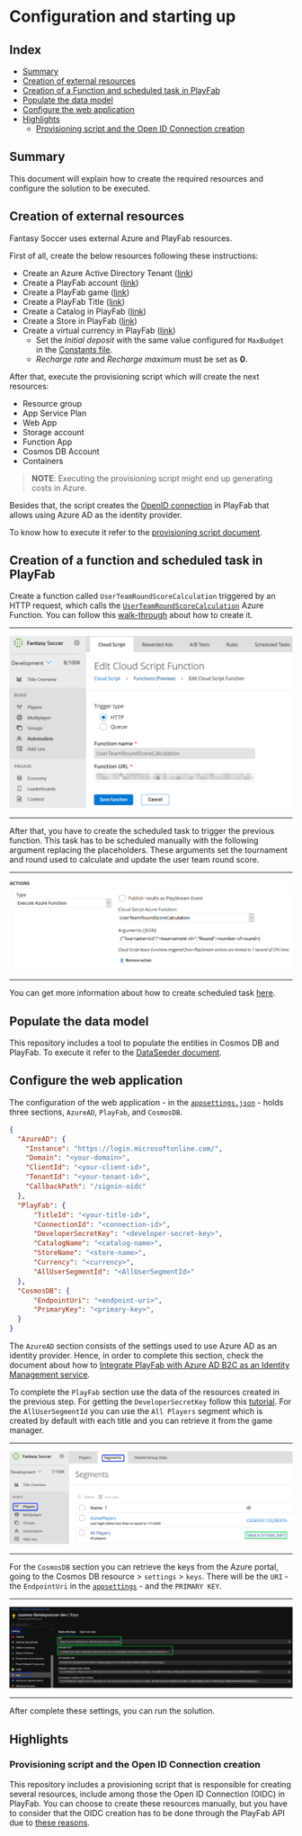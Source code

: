 # Configuration and starting up

## Index

- [Summary](#summary)
- [Creation of external resources](#creation-of-external-resources)
- [Creation of a Function and scheduled task in PlayFab](#creation-of-a-function-and-scheduled-task-in-playfab)
- [Populate the data model](#populate-the-data-model)
- [Configure the web application](#configure-the-web-application)
- [Highlights](#highlights)
  - [Provisioning script and the Open ID Connection creation](#provisioning-script-and-the-open-id-connection-creation)

## Summary

This document will explain how to create the required resources and configure the solution to be executed.

## Creation of external resources

Fantasy Soccer uses external Azure and PlayFab resources.

First of all, create the below resources following these instructions:

- Create an Azure Active Directory Tenant ([link](https://docs.microsoft.com/azure/active-directory/fundamentals/active-directory-access-create-new-tenant))
- Create a PlayFab account ([link](https://docs.microsoft.com/gaming/playfab/gamemanager/quickstart#create-a-playfab-account))
- Create a PlayFab game ([link](https://docs.microsoft.com/gaming/playfab/gamemanager/quickstart#create-your-first-game))
- Create a PlayFab Title ([link](https://docs.microsoft.com/gaming/playfab/gamemanager/quickstart#your-studios-and-titles))
- Create a Catalog in PlayFab ([link](https://docs.microsoft.com/gaming/playfab/features/commerce/items/catalogs))
- Create a Store in PlayFab ([link](https://docs.microsoft.com/gaming/playfab/features/commerce/stores/quickstart#creating-a-store))
- Create a virtual currency in PlayFab ([link](https://docs.microsoft.com/gaming/playfab/features/commerce/economy/currencies))
  - Set the *Initial deposit* with the same value configured for `MaxBudget` in the [Constants file][constants-file].
  - *Recharge rate* and *Recharge maximum* must be set as **0**.

After that, execute the provisioning script which will create the next resources:

- Resource group
- App Service Plan
- Web App
- Storage account
- Function App
- Cosmos DB Account
- Containers

> **NOTE**: Executing the provisioning script might end up generating costs in Azure.

Besides that, the script creates the [OpenID connection][open-id-connection] in PlayFab that allows using Azure AD as the identity provider.

To know how to execute it refer to the [provisioning script document][provisioning-script-document].

## Creation of a function and scheduled task in PlayFab

Create a function called  `UserTeamRoundScoreCalculation` triggered by an HTTP request, which calls the [`UserTeamRoundScoreCalculation`][userteamroundscorecalculation-function] Azure Function. You can follow this [walk-through][how-to-create-a-cloudscript-azure-function] about how to create it.

---

<p align="center">
  <img src="./documentation-assets/playfab-function.png" />
</p>

---

After that, you have to create the scheduled task to trigger the previous function. This task has to be scheduled manually with the following argument replacing the placeholders. These arguments set the tournament and round used to calculate and update the user team round score.

---

<p align="center">
  <img src="./documentation-assets/scheduled-task-01.png" />
</p>

---

You can get more information about how to create scheduled task [here][how-to-create-a-scheduled-task-in-playfab].

## Populate the data model

This repository includes a tool to populate the entities in Cosmos DB and PlayFab. To execute it refer to the [DataSeeder document][data-seeder-document].

## Configure the web application

The configuration of the web application - in the [`appsettings.json`][app-settings] - holds three sections, `AzureAD`, `PlayFab`, and `CosmosDB`.

```json
{
  "AzureAD": {
    "Instance": "https://login.microsoftonline.com/",
    "Domain": "<your-domain>",
    "ClientId": "<your-client-id>",
    "TenantId": "<your-tenant-id>",
    "CallbackPath": "/signin-oidc"
  },
  "PlayFab": {
      "TitleId": "<your-title-id>",
      "ConnectionId": "<connection-id>",
      "DeveloperSecretKey": "<developer-secret-key>",
      "CatalogName": "<catalog-name>",
      "StoreName": "<store-name>",
      "Currency": "<currency>",
      "AllUserSegmentId": "<AllUserSegmentId>"
  },
  "CosmosDB": {
      "EndpointUri": "<endpoint-uri>",
      "PrimaryKey": "<primary-key>",
  }
}

```

The `AzureAD` section consists of the settings used to use Azure AD as an identity provider. Hence, in order to complete this section, check the document about how to [Integrate PlayFab with Azure AD B2C as an Identity Management service][integrate-playfab-with-azure-ad].

To complete the `PlayFab` section use the data of the resources created in the previous step. For getting the `DeveloperSecretKey` follow this [tutorial][secret-key-management]. For the `AllUserSegmentId` you can use the `All Players` segment which is created by default with each title and you can retrieve it from the game manager.

---

<p align="center">
  <img src="./documentation-assets/segment.png" />
</p>

---

For the `CosmosDB` section you can retrieve the keys from the Azure portal, going to the Cosmos DB resource > `settings` > `keys`. There will be the `URI` - the `EndpointUri` in the [`appsettings`][app-settings] - and the `PRIMARY KEY`.

---

<p align="center">
  <img src="./documentation-assets/cosmos-db-keys.png" />
</p>

---

After complete these settings, you can run the solution.

## Highlights

### Provisioning script and the Open ID Connection creation

This repository includes a provisioning script that is responsible for creating several resources, include among those the Open ID Connection (OIDC) in PlayFab. You can choose to create these resources manually, but you have to consider that the OIDC creation has to be done through the PlayFab API due to [these reasons][playfab-login-with-b2c-oidc-creation].

<!-- PlayFab references -->
[open-id-connection]: https://docs.microsoft.com/rest/api/playfab/admin/authentication/createopenidconnection?view=playfab-rest
[provisioning-script-document]: ./tools/provisioning-script/readme.md
[secret-key-management]: https://docs.microsoft.com/gaming/playfab/gamemanager/secret-key-management
[how-to-create-a-scheduled-task-in-playfab]: https://docs.microsoft.com/gaming/playfab/features/automation/scheduled-tasks/quickstart#step-2---create-a-scheduled-task
[how-to-create-a-cloudscript-azure-function]: https://docs.microsoft.com/gaming/playfab/features/automation/cloudscript-af/quickstart#create-an-azure-function

<!-- Code references -->
[app-settings]: ./FantasySoccer/FantasySoccer/appsettings.json
[userteamroundscorecalculation-function]: ./FantasySoccer/FantasySoccer.Functions/UserTeamRoundScoreCalculation.cs
[constants-file]: ./FantasySoccer/FantasySoccer.Core/Configuration/FantasySoccerConstants.cs#L7

<!-- Self references -->
[integrate-playfab-with-azure-ad]: ../playfab-login-with-b2c/README.md
[playfab-login-with-b2c-oidc-creation]: ../playfab-login-with-b2c/README.md#open-id-connection-creation
[data-seeder-document]: ./dataseeder.md

